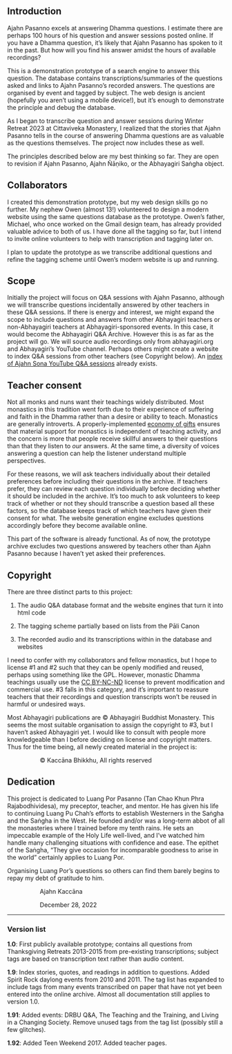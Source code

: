 <!-- The content below has been extracted from the body of prototype/templates/index.html -->
<h2 class="western">Introduction</h2>
<p>Ajahn Pasanno excels at answering Dhamma questions. I estimate
there are perhaps 100 hours of his question and answer sessions
posted online. If you have a Dhamma question, it’s likely that
Ajahn Pasanno has spoken to it in the past. But how will you find his
answer amidst the hours of available recordings?</p>
<p>This is a demonstration prototype of a search engine to answer
this question. The database contains transcriptions/summaries of the
questions asked and links to Ajahn Pasanno’s recorded answers. The
questions are organised by event and tagged by subject. The web
design is ancient (hopefully you aren’t using a mobile device!),
but it’s enough to demonstrate the principle and debug the
database.</p>
<p>As I began to transcribe question and answer sessions during
Winter Retreat 2023 at Cittaviveka Monastery, I realized that the
stories that Ajahn Pasanno tells in the course of answering Dhamma
questions are as valuable as the questions themselves. The project
now includes these as well.</p>
<p>The principles described below are my best thinking so far. They
are open to revision if Ajahn Pasanno, Ajahn Ñāṇiko, or the
Abhayagiri Saṅgha object.</p>
<h2 class="western">Collaborators</h2>
<p>I created this demonstration prototype, but my web design skills
go no further. My nephew Owen (almost 13!) volunteered to design a
modern website using the same questions database as the prototype.
Owen’s father, Michael, who once worked on the Gmail design team,
has already provided valuable advice to both of us. I have done all
the tagging so far, but I intend to invite online volunteers to help
with transcription and tagging later on.</p>
<p>I plan to update the prototype as we transcribe additional
questions and refine the tagging scheme until Owen’s modern website
is up and running.</p>
<h2 class="western">Scope</h2>
<p>Initially the project will focus on Q&amp;A sessions with Ajahn
Pasanno, although we will transcribe questions incidentally answered
by other teachers in these Q&amp;A sessions. If there is energy and
interest, we might expand the scope to include questions and answers
from other Abhayagiri teachers or non-Abhayagiri teachers at
Abhayagiri-sponsored events. In this case, it would become the
Abhayagiri Q&amp;A Archive. However this is as far as the project
will go. We will source audio recordings only from abhayagiri.org and
Abhayagiri’s YouTube channel. Perhaps others might create a website
to index Q&amp;A sessions from other teachers (see Copyright below).
An <a href="http://birken.ca/qaa/qaa.php">index of Ajahn Sona YouTube
Q&amp;A sessions</a> already exists.</p>
<h2 class="western">Teacher consent</h2>
<p>Not all monks and nuns want their teachings widely distributed.
Most monastics in this tradition went forth due to their experience
of suffering and faith in the Dhamma rather than a desire or ability
to teach. Monastics are generally introverts. A properly-implemented
<a href="https://www.accesstoinsight.org/lib/authors/thanissaro/economy.html">economy
of gifts</a> ensures that material support for monastics is
independent of teaching activity, and the concern is more that people
receive skillful answers to their questions than that they listen to
<i>our</i> answers. At the same time, a diversity of voices answering
a question can help the listener understand multiple perspectives.</p>
<p>For these reasons, we will ask teachers individually about their
detailed preferences before including their questions in the archive.
If teachers prefer, they can review each question individually before
deciding whether it should be included in the archive. It’s too
much to ask volunteers to keep track of whether or not they should
transcribe a question based all these factors, so the database keeps
track of which teachers have given their consent for what. The
website generation engine excludes questions accordingly before they
become available online.</p>
<p>This part of the software is already functional. As of now, the
prototype archive excludes two questions answered by teachers other
than Ajahn Pasanno because I haven’t yet asked their preferences.</p>
<h2 class="western">Copyright</h2>
<p>There are three distinct parts to this project:</p>
<ol>
	<li><p>The audio Q&amp;A database format and the website engines
	that turn it into html code</p>
	<li><p>The tagging scheme partially based on lists from the Pāli
	Canon</p>
	<li><p>The recorded audio and its transcriptions within in the
	database and websites</p>
</ol>
<p>I need to confer with my collaborators and fellow monastics, but I
hope to license #1 and #2 such that they can be openly modified and
reused, perhaps using something like the GPL. However, monastic
Dhamma teachings usually use the <a href="https://creativecommons.org/licenses/by-nc-nd/4.0/">CC
BY-NC-ND</a> license to prevent modification and commercial use. #3
falls in this category, and it’s important to reassure teachers
that their recordings and question transcripts won’t be reused in
harmful or undesired ways.</p>
<p>Most Abhayagiri publications are © Abhayagiri Buddhist Monastery.
This seems the most suitable organisation to assign the copyright to
#3, but I haven’t asked Abhayagiri yet. I would like to consult
with people more knowledgeable than I before deciding on license and
copyright matters. Thus for the time being, all newly created
material in the project is:</p>
<p style="margin-left: 2cm; background: transparent; page-break-before: auto; page-break-after: auto">
© Kaccāna Bhikkhu, All rights reserved</p>
<h2 class="western">Dedication</h2>
<p>This project is dedicated to Luang Por Pasanno (Tan Chao Khun Phra
Rajabodhividesa), my preceptor, teacher, and mentor. He has given his
life to continuing Luang Pu Chah’s efforts to establish Westerners
in the Saṅgha and the Saṅgha in the West. He founded and/or was a
long-term abbot of all the monasteries where I trained before my
tenth rains. He sets an impeccable example of the Holy Life
well-lived, and I’ve watched him handle many challenging situations
with confidence and ease. The epithet of the Saṅgha, “They give
occasion for incomparable goodness to arise in the world” certainly
applies to Luang Por.</p>
<p>Organising Luang Por’s questions so others can find them barely
begins to repay my debt of gratitude to him.</p>
<p style="margin-left: 2cm; background: transparent; page-break-before: auto; page-break-after: auto">
Ajahn Kaccāna</p>
<p style="margin-left: 2cm; background: transparent">December 28,
2022</p>
<hr/>

<h3 class="western">Version list</h3>
<p><b>1.0</b>: First publicly available prototype; contains all
questions from Thanksgiving Retreats 2013-2015 from pre-existing
transcriptions; subject tags are based on transcription text rather
than audio content.</p>
<p><b>1.9</b><span style="font-weight: normal">: Index stories,
quotes, and readings in addition to questions. Added Spirit Rock
daylong events from 2010 and 2011. The tag list has expanded to
include tags from many events transcribed on paper that have not yet
been entered into the online archive. Almost all documentation still
applies to version 1.0.</span></p>
<p><b>1.91</b><span style="font-weight: normal">: Added events: DRBU
Q&amp;A, The Teaching and the Training, and Living in a Changing
Society. Remove unused tags from the tag list (possibly still a few
glitches).</span></p>
<p><b>1.9</b><b>2</b><span style="font-weight: normal">: Added Teen Weekend 2017. Added
teacher pages.</span></p>
